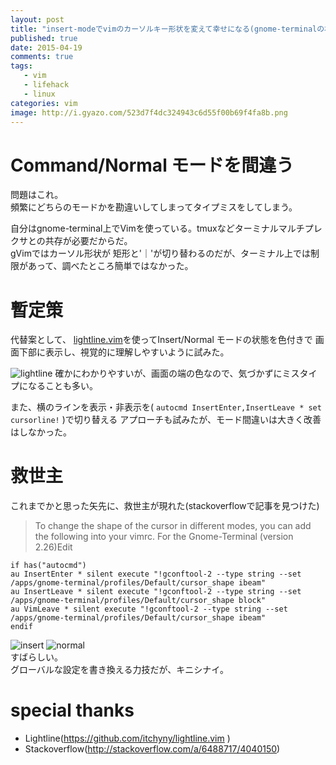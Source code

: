 ```yaml
---
layout: post
title: "insert-modeでvimのカーソルキー形状を変えて幸せになる(gnome-terminalの場合)"
published: true
date: 2015-04-19
comments: true
tags: 
   - vim
   - lifehack
   - linux
categories: vim
image: http://i.gyazo.com/523d7f4dc324943c6d55f00b69f4fa8b.png
---
```


# Command/Normal モードを間違う
  
問題はこれ。  
頻繁にどちらのモードかを勘違いしてしまってタイプミスをしてしまう。  
  
自分はgnome-terminal上でVimを使っている。tmuxなどターミナルマルチプレクサとの共存が必要だからだ。  
gVimではカーソル形状が 矩形と'｜'が切り替わるのだが、ターミナル上では制限があって、調べたところ簡単ではなかった。  
  

<!-- more -->

# 暫定策
代替案として、 [lightline.vim]( https://github.com/itchyny/lightline.vim )を使ってInsert/Normal モードの状態を色付きで
画面下部に表示し、視覚的に理解しやすいように試みた。  
  
![lightline](http://i.gyazo.com/92223ba03c523c28e705980706a3a7e9.png)
確かにわかりやすいが、画面の端の色なので、気づかずにミスタイプになることも多い。  
  
また、横のラインを表示・非表示を( `autocmd InsertEnter,InsertLeave * set cursorline!` )で切り替える
アプローチも試みたが、モード間違いは大きく改善はしなかった。  
  
# 救世主
これまでかと思った矢先に、救世主が現れた(stackoverflowで記事を見つけた)

> To change the shape of the cursor in different modes, you can add the following into your vimrc.
> For the Gnome-Terminal (version 2.26)Edit

```vim
if has("autocmd")
au InsertEnter * silent execute "!gconftool-2 --type string --set /apps/gnome-terminal/profiles/Default/cursor_shape ibeam"
au InsertLeave * silent execute "!gconftool-2 --type string --set /apps/gnome-terminal/profiles/Default/cursor_shape block"
au VimLeave * silent execute "!gconftool-2 --type string --set /apps/gnome-terminal/profiles/Default/cursor_shape ibeam"
endif
```

  
![insert](http://i.gyazo.com/523d7f4dc324943c6d55f00b69f4fa8b.png)
![normal](http://i.gyazo.com/d8fb66d045fdc0b3ce9470d058bfe81e.png)  
すばらしい。  
グローバルな設定を書き換える力技だが、キニシナイ。  
  

# special thanks
* Lightline(https://github.com/itchyny/lightline.vim )
* Stackoverflow(http://stackoverflow.com/a/6488717/4040150)

